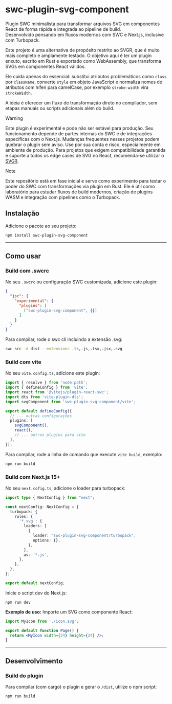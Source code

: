 # swc-plugin-svg-component

Plugin SWC minimalista para transformar arquivos SVG em componentes React de forma rápida e integrada ao pipeline de build.  
Desenvolvido pensando em fluxos modernos com SWC e Next.js, inclusive com Turbopack.

Este projeto é uma alternativa de propósito restrito ao SVGR, que é muito mais completo e amplamente testado. O objetivo aqui é ter um plugin enxuto, escrito em Rust e exportado como WebAssembly, que transforma SVGs em componentes React válidos.  

Ele cuida apenas do essencial: substitui atributos problemáticos como `class` por `className`, converte `style` em objeto JavaScript e normaliza nomes de atributos com hífen para camelCase, por exemplo `stroke-width` vira `strokeWidth`.

A ideia é oferecer um fluxo de transformação direto no compilador, sem etapas manuais ou scripts adicionais além do build.

> [!WARNING] 
> Este plugin é experimental e pode não ser estável para produção. Seu funcionamento depende de partes internas do SWC e de integrações específicas com o Next.js. Mudanças frequentes nesses projetos podem quebrar o plugin sem aviso. Use por sua conta e risco, especialmente em ambiente de produção. Para projetos que exigem compatibilidade garantida e suporte a todos os edge cases de SVG no React, recomenda-se utilizar o [SVGR](https://react-svgr.com/).

> [!NOTE]
> Este repositório está em fase inicial e serve como experimento para testar o poder do SWC com transformações via plugin em Rust. Ele é útil como laboratório para estudar fluxos de build modernos, criação de plugins WASM e integração com pipelines como o Turbopack.

## Instalação

Adicione o pacote ao seu projeto:

```bash
npm install swc-plugin-svg-component
````

---

## Como usar

### Build com .swcrc
No seu `.swcrc` ou configuração SWC customizada, adicione este plugin:

```json
{
  "jsc": {
    "experimental": {
      "plugins": [
        ["swc-plugin-svg-component", {}]
      ]
    }
  }
}
```

Para compilar, rode o swc cli incluindo a extensão .svg:

```bash
swc src -d dist --extensions .ts,.js,.tsx,.jsx,.svg
```

### Build com vite
No seu `vite.config.ts`, adicione este plugin:

```typescript
import { resolve } from 'node:path';
import { defineConfig } from 'vite';
import react from '@vitejs/plugin-react-swc';
import dts from 'vite-plugin-dts';
import svgComponent from 'swc-plugin-svg-component/vite';

export default defineConfig({
  // ... outras configurações
  plugins: [
    svgComponent(),
    react(),
    // ... outros plugins para vite
  ],
});
```

Para compilar, rode a linha de comando que execute `vite build`, exemplo:

```bash
npm run build
```

### Build com Next.js 15+
No seu `next.cofig.ts`, adicione o loader para turbopack:

```typescript
import type { NextConfig } from "next";

const nextConfig: NextConfig = {
  turbopack: {
    rules: {
      '*.svg': {
        loaders: [
          {
            loader: "swc-plugin-svg-component/turbopack",
            options: {},
          },
        ],
        as: '*.js',
      },
    },
  },
};

export default nextConfig;
```

Inicie o script dev do Next.js:
```
npm run dev
```

**Exemplo de uso:**
Importe um SVG como componente React:

```jsx
import MyIcon from './icon.svg';

export default function Page() {
  return <MyIcon width={24} height={24} />;
}
```

---

## Desenvolvimento

### Build do plugin

Para compilar (com cargo) o plugin e gerar o `/dist`, utilize o npm script:

```bash
npm run build
```

